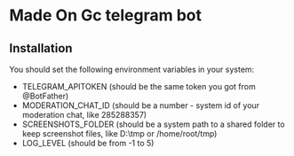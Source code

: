 # Made On Gc telegram bot

## Installation

You should set the following environment variables in your system:
- TELEGRAM_APITOKEN (should be the same token you got from @BotFather)
- MODERATION_CHAT_ID (should be a number - system id of your moderation chat, like 285288357)
- SCREENSHOTS_FOLDER (should be a system path to a shared folder to keep screenshot files, like D:\tmp or /home/root/tmp)
- LOG_LEVEL (should be from -1 to 5)